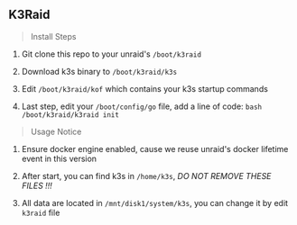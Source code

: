 ## K3Raid


> Install Steps

1. Git clone this repo to your unraid's `/boot/k3raid`

2. Download k3s binary to `/boot/k3raid/k3s`

3. Edit `/boot/k3raid/kof` which contains your k3s startup commands

4. Last step, edit your `/boot/config/go` file, add a line of code: `bash /boot/k3raid/k3raid init`


> Usage Notice

1. Ensure docker engine enabled, cause we reuse unraid's docker lifetime event in this version

2. After start, you can find k3s in `/home/k3s`, *DO NOT REMOVE THESE FILES !!!*

3. All data are located in `/mnt/disk1/system/k3s`, you can change it by edit `k3raid` file
